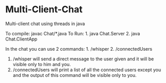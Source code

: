 # Multi-Client-Chat
Multi-client chat using threads in java

To compile: javac Chat/*.java 
To Run: 1. java Chat.Server 2. java Chat.ClientApp

In the chat you can use 2 commands: 1. /whisper <username> <message> 2. /connectedUsers

1. /whisper will send a direct message to the user given and it will be visible only to him and you.
2. /connectedUsers will print a list of all the connected users except you and the output of this command will be visible only to you.
